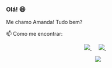 ### Olá! 😄

Me chamo Amanda! Tudo bem?

📫 Como me encontrar: 
<p align="center">
  <a target="_blank" href="https://www.linkedin.com/in/amanda-ferreira-de-azevedo-45b697174/">
    <img src="https://img.shields.io/badge/linkedin-%230077B5.svg?&style=for-the-badge&logo=linkedin&logoColor=white" />
  </a>&nbsp;&nbsp;&nbsp;&nbsp;
  <a href="mailto:afazevedo29@gmail.com?subject=Oi%20Amanda,%20te%20vi%20no%20Github">
    <img src="https://img.shields.io/badge/gmail-%23D14836.svg?&style=for-the-badge&logo=gmail&logoColor=white" />
  </a>&nbsp;&nbsp;&nbsp;&nbsp;
</p>

<p align='center'>
    <img src="https://github-readme-stats.vercel.app/api/top-langs/?username=afazevedo&layout=compact&theme=dracula">
</p>

<!--   [![Top Langs](https://github-readme-stats.vercel.app/api/top-langs/?username=afazevedo&layout=compact&theme=dracula)](https://github.com/anuraghazra/github-readme-stats) -->



